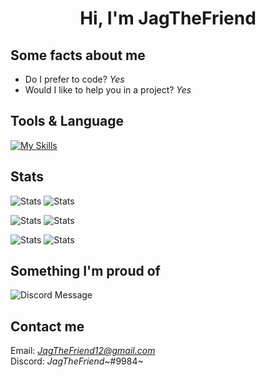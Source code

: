<h1 align="center"> Hi, I'm JagTheFriend </h1>

## Some facts about me</h2>

- Do I prefer to code? _Yes_
- Would I like to help you in a project? _Yes_

## Tools & Language

[![My Skills](https://skillicons.dev/icons?i=nodejs,ts,js,react,nextjs,vercel,supabase,python,git,linux,figma&theme=light)](https://skillicons.dev)

## Stats

![Stats](https://github-readme-stats.vercel.app/api/top-langs/?username=JagTheFriend&theme=tokyonight)
![Stats](https://github-readme-streak-stats.herokuapp.com/?user=JagTheFriend&layout=compact&theme=tokyonight)

![Stats](https://github-profile-trophy.vercel.app/?username=JagTheFriend)
![Stats](https://stats.quine.sh/JagTheFriend/github?theme=dark)

![Stats](https://stats.quine.sh/JagTheFriend/languages-over-time?theme=dark)
![Stats](https://stats.quine.sh/JagTheFriend/topics-over-time?theme=dark)

## Something I'm proud of

![Discord Message](https://github.com/JagTheFriend/JagTheFriend/assets/70753983/6197c7b3-8809-491a-95c1-1cb59b3d7917)

## Contact me

Email: [_JagTheFriend12@gmail.com_](mailto:JagTheFriend12@gmail.com)\
Discord: _JagTheFriend_~#9984~

